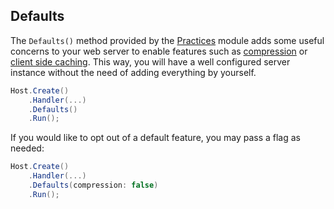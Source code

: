 ﻿## Defaults

The `Defaults()` method provided by the [Practices](https://www.nuget.org/packages/GenHTTP.Modules.Practices/)
module adds some useful concerns to your web server to enable features such as 
[compression](./compression) or [client side caching](./client-caching).
This way, you will have a well configured server instance without the need
of adding everything by yourself.

```csharp
Host.Create()
    .Handler(...)
    .Defaults()
    .Run();
```

If you would like to opt out of a default feature, you may pass a 
flag as needed:

```csharp
Host.Create()
    .Handler(...)
    .Defaults(compression: false)
    .Run();
```